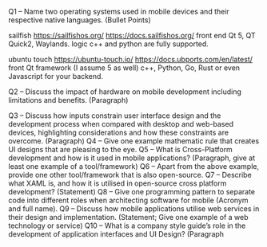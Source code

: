﻿Q1 – Name two operating systems used in mobile devices and their respective native languages.
(Bullet Points)

sailfish https://sailfishos.org/
https://docs.sailfishos.org/ 
front end Qt 5, QT Quick2, Waylands.
logic c++ and python are fully supported.

ubuntu touch https://ubuntu-touch.io/
https://docs.ubports.com/en/latest/
front Qt framework (I assume 5 as well)
c++, Python, Go, Rust or even Javascript for your backend.

Q2 – Discuss the impact of hardware on mobile development including limitations and benefits. 
(Paragraph)


Q3 – Discuss how inputs constrain user interface design and the development process when 
compared with desktop and web-based devices, highlighting considerations and how these 
constraints are overcome. (Paragraph)
Q4 – Give one example mathematic rule that creates UI designs that are pleasing to the eye.
Q5 – What is Cross-Platform development and how is it used in mobile applications? (Paragraph, 
give at least one example of a tool/framework)
Q6 – Apart from the above example, provide one other tool/framework that is also open-source.
Q7 – Describe what XAML is, and how it is utilised in open-source cross platform development?
(Statement)
Q8 – Give one programming pattern to separate code into different roles when architecting software 
for mobile (Acronym and full name). 
Q9 – Discuss how mobile applications utilise web services in their design and implementation. 
(Statement; Give one example of a web technology or service)
Q10 – What is a company style guide’s role in the development of application interfaces and UI 
Design? (Paragraph